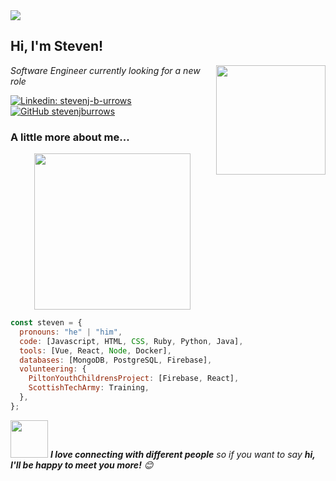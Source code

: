  <style>
      .img-container {
        text-align: center;
      }
    </style>

<img src="https://github.com/stevenjburrows/stevenjburrows/blob/master/banner.jpg">

<h2> Hi, I'm Steven! </h2>
<img align='right' src="https://github.com/stevenjburrows/stevenjburrows/blob/master/emoji_hi.png" width="175">
<p><em>Software Engineer currently looking for a new role
</em></p>

[![Linkedin: stevenj-b-urrows](https://img.shields.io/badge/-stevenjburrows-blue?style=flat-square&logo=Linkedin&logoColor=white&link=https://www.linkedin.com/in/thaianebraga/)](https://www.linkedin.com/in/steven-j-burrows/)
[![GitHub stevenjburrows](https://img.shields.io/github/followers/stevenjburrows?label=follow&style=social)](https://github.com/stevenjburrows)

### A little more about me...

<div class="img-container"> 
<img src="https://github.com/stevenjburrows/stevenjburrows/blob/master/emoji_coding.png" width="250">
</div>

```javascript
const steven = {
  pronouns: "he" | "him",
  code: [Javascript, HTML, CSS, Ruby, Python, Java],
  tools: [Vue, React, Node, Docker],
  databases: [MongoDB, PostgreSQL, Firebase],
  volunteering: {
    PiltonYouthChildrensProject: [Firebase, React],
    ScottishTechArmy: Training,
  },
};
```

<img src="https://media.giphy.com/media/LnQjpWaON8nhr21vNW/giphy.gif" width="60"> <em><b>I love connecting with different people</b> so if you want to say <b>hi, I'll be happy to meet you more!</b> 😊</em>

